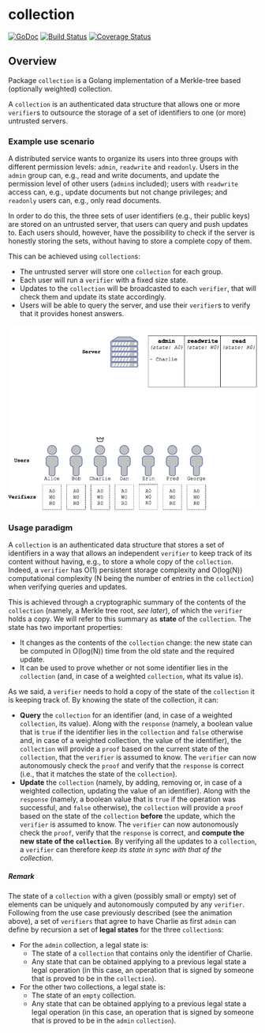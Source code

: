 # collection
[![GoDoc](https://img.shields.io/badge/godoc-reference-blue.svg)](http://godoc.org/github.com/dedis/student_17_collections/collection)
[![Build Status](https://travis-ci.org/dedis/student_17_collections.svg?branch=develop)](https://travis-ci.org/dedis/student_17_collections)
[![Coverage Status](https://coveralls.io/repos/github/dedis/student_17_collections/badge.svg?branch=develop)](https://coveralls.io/github/dedis/student_17_collections?branch=develop)

## Overview

Package `collection` is a Golang implementation of a Merkle-tree based (optionally weighted) collection.

A `collection` is an authenticated data structure that allows one or more `verifier`s to outsource the storage of a set of identifiers to one (or more) untrusted servers.

### Example use scenario

A distributed service wants to organize its users into three groups with different permission levels: `admin`, `readwrite` and `readonly`. Users in the `admin` group can, e.g., read and write documents, and update the permission level of other users (`admin`s included); users with `readwrite` access can, e.g., update documents but not change privileges; and `readonly` users can, e.g., only read documents.

In order to do this, the three sets of user identifiers (e.g., their public keys) are stored on an untrusted server, that users can query and push updates to. Each users should, however, have the possibility to check if the server is honestly storing the sets, without having to store a complete copy of them.

This can be achieved using `collection`s: 

 * The untrusted server will store one `collection` for each group. 
 * Each user will run a `verifier` with a fixed size state.
 * Updates to the `collection` will be broadcasted to each `verifier`, that will check them and update its state accordingly.
 * Users will be able to query the server, and use their `verifier`s to verify that it provides honest answers.

 
![collection](assets/images/collection.gif "Example use scenario")

### Usage paradigm

A `collection` is an authenticated data structure that stores a set of identifiers in a way that allows an independent `verifier` to keep track of its content without having, e.g., to store a whole copy of the `collection`. Indeed, a `verifier` has O(1) persistent storage complexity and O(log(N)) computational complexity (N being the number of entries in the `collection`) when verifying queries and updates.

This is achieved through a cryptographic summary of the contents of the `collection` (namely, a Merkle tree root, *see later*), of which the `verifier` holds a copy. We will refer to this summary as **state** of the `collection`. The state has two important properties:

 * It changes as the contents of the `collection` change: the new state can be computed in O(log(N)) time from the old state and the required update.
 * It can be used to prove whether or not some identifier lies in the `collection` (and, in case of a weighted `collection`, what its value is).

As we said, a `verifier` needs to hold a copy of the state of the `collection` it is keeping track of. By knowing the state of the collection, it can:

 * **Query** the `collection` for an identifier (and, in case of a weighted `collection`, its value). Along with the `response` (namely, a boolean value that is `true` if the identifier lies in the `collection` and `false` otherwise and, in case of a weighted collection, the value of the identifier), the `collection` will provide a `proof` based on the current state of the `collection`, that the `verifier` is assumed to know. The `verifier` can now autonomously check the `proof` and verify that the `response` is correct (i.e., that it matches the state of the `collection`).
 * **Update** the `collection` (namely, by adding, removing or, in case of a weighted collection, updating the value of an identifier). Along with the `response` (namely, a boolean value that is `true` if the operation was successful, and `false` otherwise), the `collection` will provide a `proof` based on the state of the `collection` **before** the update, which the `verifier` is assumed to know. The `verifier` can now autonomously check the `proof`, verify that the `response` is correct, and **compute the new state of the `collection`**. By verifying all the updates to a `collection`, a `verifier` can therefore *keep its state in sync with that of the collection*.

##### Remark

The state of a `collection` with a given (possibly small or empty) set of elements can be uniquely and autonomously computed by any `verifier`. Following from the use case previously described (see the animation above), a set of `verifiers` that agree to have Charlie as first `admin` can define by recursion a set of **legal states** for the three `collection`s:

 * For the `admin` collection, a legal state is:
   * The state of a `collection` that contains only the identifier of Charlie.
   * Any state that can be obtained applying to a previous legal state a legal operation (in this case, an operation that is signed by someone that is proved to be in the `collection`).
 * For the other two collections, a legal state is:
   * The state of an `empty`  collection.
   * Any state that can be obtained applying to a previous legal state a legal operation (in this case, an operation that is signed by someone that is proved to be in the `admin` `collection`).
